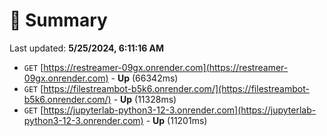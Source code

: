 # 📖 Summary
Last updated: **5/25/2024, 6:11:16 AM**

- `GET` [https://restreamer-09gx.onrender.com](https://restreamer-09gx.onrender.com) - **Up** (66342ms)
- `GET` [https://filestreambot-b5k6.onrender.com/](https://filestreambot-b5k6.onrender.com/) - **Up** (11328ms)
- `GET` [https://jupyterlab-python3-12-3.onrender.com](https://jupyterlab-python3-12-3.onrender.com) - **Up** (11201ms)
